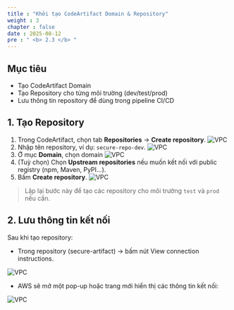```yaml
---
title : "Khởi tạo CodeArtifact Domain & Repository"
weight : 3
chapter : false
date : 2025-08-12
pre : " <b> 2.3 </b> "
---
```



## Mục tiêu
- Tạo CodeArtifact Domain
- Tạo Repository cho từng môi trường (dev/test/prod)
- Lưu thông tin repository để dùng trong pipeline CI/CD

## 1. Tạo Repository
1. Trong CodeArtifact, chọn tab **Repositories** → **Create repository**.
![VPC](/images/zzz/231.png)
2. Nhập tên repository, ví dụ: `secure-repo-dev`.
![VPC](/images/zzz/232.png)
3. Ở mục **Domain**, chọn domain 
![VPC](/images/zzz/233.png)
4. (Tuỳ chọn) Chọn **Upstream repositories** nếu muốn kết nối với public registry (npm, Maven, PyPI...).
5. Bấm **Create repository**.
![VPC](/images/zzz/234.png)
> Lặp lại bước này để tạo các repository cho môi trường `test` và `prod` nếu cần.



## 2. Lưu thông tin kết nối
Sau khi tạo repository: 
- Trong repository (secure-artifact) → bấm nút View connection instructions.

![VPC](/images/zzz/235.png)

- AWS sẽ mở một pop-up hoặc trang mới hiển thị các thông tin kết nối:

![VPC](/images/zzz/236.png)






